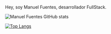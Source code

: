 Hey, soy Manuel Fuentes, desarrollador FullStack.

![Manuel Fuentes GitHub stats](https://github-readme-stats.vercel.app/api?username=manuelfpugr&show_icons=true&theme=transparent)


[![Top Langs](https://github-readme-stats.vercel.app/api/top-langs/?username=anuraghazra&layout=donut&&theme=dark)](https://github.com/manuelfpugr/github-readme-stats)

<!---
manuelfpugr/manuelfpugr is a ✨ special ✨ repository because its `README.md` (this file) appears on your GitHub profile.
You can click the Preview link to take a look at your changes.
--->
